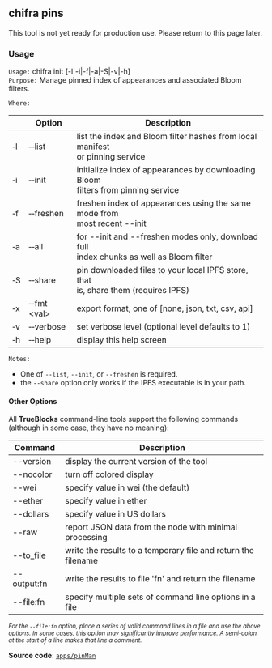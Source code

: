 ## chifra pins

This tool is not yet ready for production use. Please return to this page later.

### Usage

`Usage:`    chifra init [-l|-i|-f|-a|-S|-v|-h]  
`Purpose:`  Manage pinned index of appearances and associated Bloom filters.

`Where:`

|          | Option                        | Description                                                                                 |
| -------- | ----------------------------- | ------------------------------------------------------------------------------------------- |
| &#8208;l | &#8208;&#8208;list            | list the index and Bloom filter hashes from local manifest<br/>or pinning service           |
| &#8208;i | &#8208;&#8208;init            | initialize index of appearances by downloading Bloom<br/>filters from pinning service       |
| &#8208;f | &#8208;&#8208;freshen         | freshen index of appearances using the same mode from<br/>most recent --init                |
| &#8208;a | &#8208;&#8208;all             | for --init and --freshen modes only, download full<br/>index chunks as well as Bloom filter |
| &#8208;S | &#8208;&#8208;share           | pin downloaded files to your local IPFS store, that<br/>is, share them (requires IPFS)      |
| &#8208;x | &#8208;&#8208;fmt &lt;val&gt; | export format, one of [none, json, txt, csv, api]                                           |
| &#8208;v | &#8208;&#8208;verbose         | set verbose level (optional level defaults to 1)                                            |
| &#8208;h | &#8208;&#8208;help            | display this help screen                                                                    |

`Notes:`

- One of `--list`, `--init`, or `--freshen` is required.
- the `--share` option only works if the IPFS executable is in your path.

#### Other Options

All **TrueBlocks** command-line tools support the following commands (although in some case, they have no meaning):

| Command     | Description                                                   |
| ----------- | ------------------------------------------------------------- |
| --version   | display the current version of the tool                       |
| --nocolor   | turn off colored display                                      |
| --wei       | specify value in wei (the default)                            |
| --ether     | specify value in ether                                        |
| --dollars   | specify value in US dollars                                   |
| --raw       | report JSON data from the node with minimal processing        |
| --to_file   | write the results to a temporary file and return the filename |
| --output:fn | write the results to file 'fn' and return the filename        |
| --file:fn   | specify multiple sets of command line options in a file       |

<small>*For the `--file:fn` option, place a series of valid command lines in a file and use the above options. In some cases, this option may significantly improve performance. A semi-colon at the start of a line makes that line a comment.*</small>

**Source code**: [`apps/pinMan`](https://github.com/TrueBlocks/trueblocks-core/tree/master/src/apps/pinMan)

